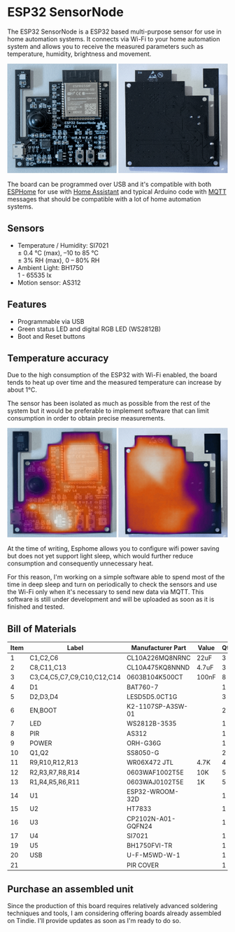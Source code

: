 # ESP32 SensorNode

The ESP32 SensorNode is a ESP32 based multi-purpose sensor for use in home automation systems.
It connects via Wi-Fi to your home automation system and allows you to receive the measured parameters such as temperature, humidity, brightness and movement.

<img src="https://github.com/TheNico14/ESP32-SensorNode/blob/master/Documentation/Images/front.png?raw=true" width="250" height="250">
<img src="https://github.com/TheNico14/ESP32-SensorNode/blob/master/Documentation/Images/back.png?raw=true" width="250" height="250">

The board can be programmed over USB and it's compatible with both [ESPHome](https://esphome.io/) for use with [Home Assistant](https://www.home-assistant.io/) and typical Arduino code with [MQTT](https://en.wikipedia.org/wiki/MQTT) messages that should be compatible with a lot of home automation systems.

## Sensors

* Temperature / Humidity: SI7021\
    ± 0.4 °C (max), –10 to 85 °C\
    ± 3% RH (max), 0 – 80% RH
* Ambient Light: BH1750\
    1 - 65535 lx
* Motion sensor: AS312

## Features

* Programmable via USB
* Green status LED and digital RGB LED (WS2812B)
* Boot and Reset buttons

## Temperature accuracy

Due to the high consumption of the ESP32 with Wi-Fi enabled, the board tends to heat up over time and the measured temperature can increase by about 1°C.

The sensor has been isolated as much as possible from the rest of the system but it would be preferable to implement software that can limit consumption in order to obtain precise measurements.

<img src="https://github.com/TheNico14/ESP32-SensorNode/blob/master/Documentation/Images/front_thermal.png?raw=true" width="250" height="250">
<img src="https://github.com/TheNico14/ESP32-SensorNode/blob/master/Documentation/Images/back_thermal.png?raw=true" width="250" height="250">

At the time of writing, Esphome allows you to configure wifi power saving but does not yet support light sleep, which would further reduce consumption and consequently unnecessary heat.

For this reason, I'm working on a simple software able to spend most of the time in deep sleep and turn on periodically to check the sensors and use the Wi-Fi only when it's necessary to send new data via MQTT.
This software is still under development and will be uploaded as soon as it is finished and tested.

## Bill of Materials

|Item|Label                     |Manufacturer Part |Value|Qty|Link                                                                                                                                           |
|----|--------------------------|------------------|-----|---|-----------------------------------------------------------------------------------------------------------------------------------------------|
|1   |C1,C2,C6                  |CL10A226MQ8NRNC   |22uF |3  |[LCSC](https://lcsc.com/product-detail/Multilayer-Ceramic-Capacitors-MLCC-SMD-SMT_SAMSUNG_CL10A226MQ8NRNC_22uF-226-20-6-3V_C59461.html)        |
|2   |C8,C11,C13                |CL10A475KQ8NNND   |4.7uF|3  |[LCSC](https://lcsc.com/product-detail/Others_Samsung-Electro-Mechanics_CL10A475KQ8NNND_Samsung-Electro-Mechanics-CL10A475KQ8NNND_C307470.html)|
|3   |C3,C4,C5,C7,C9,C10,C12,C14|0603B104K500CT    |100nF|8  |[LCSC](https://lcsc.com/product-detail/Multilayer-Ceramic-Capacitors-MLCC-SMD-SMT_Walsin-Tech-Corp-0603B104K500CT_C314282.html)                |
|4   |D1                        |BAT760-7          |     |1  |[LCSC](https://lcsc.com/product-detail/Schottky-Barrier-Diodes-SBD_DIODES_BAT760-7_BAT760-7_C124187.html)                                      |
|5   |D2,D3,D4                  |LESD5D5.0CT1G     |     |3  |[LCSC](https://lcsc.com/product-detail/New-Arrivals_Leshan-Radio-LESD5D5-0CT1G_C383211.html)                                                   |
|6   |EN,BOOT                   |K2-1107SP-A3SW-01 |     |2  |[LCSC](https://lcsc.com/product-detail/Others_Korean-Hroparts-Elec-K2-1107SP-A3SW-01_C283538.html)                                             |
|7   |LED                       |WS2812B-3535      |     |1  |[LCSC](https://lcsc.com/product-detail/Light-Emitting-Diodes-LED_3535-RGBIntegrated-Light_C114583.html)                                        |
|8   |PIR                       |AS312             |     |1  |[LCSC](https://lcsc.com/product-detail/Infrared-Sensors_Senba-Sensing-Tech-AS312_C90465.html)                                                  |
|9   |POWER                     |ORH-G36G          |     |1  |[LCSC](https://lcsc.com/product-detail/Light-Emitting-Diodes-LED_0603-green_C205443.html)                                                      |
|10  |Q1,Q2                     |SS8050-G          |     |2  |[LCSC](https://lcsc.com/product-detail/Transistors-NPN-PNP_Changjiang-Electronics-Tech-CJ-SS8050-G_C164886.html)                               |
|11  |R9,R10,R12,R13            |WR06X472 JTL      |4.7K |4  |[LCSC](https://lcsc.com/product-detail/Chip-Resistor-Surface-Mount_Walsin-Tech-Corp-Walsin-Tech-Corp-4-7KR-472-5_C384219.html)                 |
|12  |R2,R3,R7,R8,R14           |0603WAF1002T5E    |10K  |5  |[LCSC](https://lcsc.com/product-detail/Chip-Resistor-Surface-Mount_Uniroyal-Elec-0603WAF1002T5E_C25804.html)                                   |
|13  |R1,R4,R5,R6,R11           |0603WAJ0102T5E    |1K   |5  |[LCSC](https://lcsc.com/product-detail/Chip-Resistor-Surface-Mount_Uniroyal-Elec-0603WAJ0102T5E_C25585.html)                                   |
|14  |U1                        |ESP32-WROOM-32D   |     |1  |[LCSC](https://lcsc.com/product-detail/WIFI-Modules_ESP-WROOM-32_C95209.html)                                                                  |
|15  |U2                        |HT7833            |     |1  |[LCSC](https://lcsc.com/product-detail/Low-Dropout-Regulators-LDO_HT7833_C50936.html)                                                          |
|16  |U3                        |CP2102N-A01-GQFN24|     |1  |[LCSC](https://lcsc.com/product-detail/USB_SILICON-LABS_CP2102N-A01-GQFN24_CP2102N-A01-GQFN24_C80225.html)                                     |
|17  |U4                        |SI7021            |     |1  |[LCSC](https://lcsc.com/product-detail/Temperature-Humidity-Sensors_SILICON-LABS_SI7021-A20-GM1R_SILICON-LABS-SI7021-A20-GM1R_C132603.html)    |
|19  |U5                        |BH1750FVI-TR      |     |1  |[LCSC](https://lcsc.com/product-detail/Sensors_ROHM_BH1750FVI-TR_BH1750FVI-TR_C78960.html)                                                     |
|20  |USB                       |U-F-M5WD-W-1      |     |1  |[LCSC](https://lcsc.com/product-detail/Micro-USB-Connectors_Korean-Hroparts-Elec-U-F-M5WD-W-1_C145779.html)                                    |
|21  |                          |PIR COVER         |     |1  |[Aliexpress](https://www.aliexpress.com/item/32776166287.html)                                                                                       |

## Purchase an assembled unit

Since the production of this board requires relatively advanced soldering techniques and tools, I am considering offering boards already assembled on Tindie. I'll provide updates as soon as I'm ready to do so.
